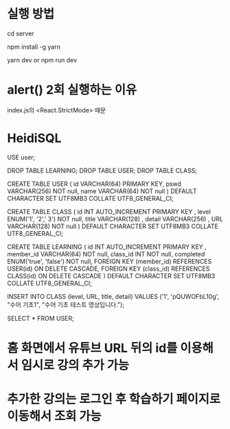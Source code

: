 # 실행 방법

cd server

npm install -g yarn

yarn dev
or
npm run dev


# alert() 2회 실행하는 이유

index.js의 <React.StrictMode> 때문


# HeidiSQL

USE user;

DROP TABLE LEARNING;
DROP TABLE USER;
DROP TABLE CLASS;

CREATE TABLE USER (
	id VARCHAR(64) PRIMARY KEY,
	pswd VARCHAR(256) NOT null,
	name VARCHAR(64) NOT null
) DEFAULT CHARACTER SET UTF8MB3 COLLATE UTF8_GENERAL_CI;

CREATE TABLE CLASS (
	id INT AUTO_INCREMENT PRIMARY KEY ,
	level ENUM('1', '2',' 3') NOT null,
	title VARCHAR(128) ,
	detail VARCHAR(256) , 
	URL VARCHAR(128) NOT null
) DEFAULT CHARACTER SET UTF8MB3 COLLATE UTF8_GENERAL_CI;

CREATE TABLE LEARNING (
	id INT AUTO_INCREMENT PRIMARY KEY ,
	member_id VARCHAR(64) NOT null,
	class_id INT NOT null,
	completed ENUM('true', 'false') NOT null, 
	FOREIGN KEY (member_id) REFERENCES USER(id) ON DELETE CASCADE,
	FOREIGN KEY (class_id) REFERENCES CLASS(id) ON DELETE CASCADE
) DEFAULT CHARACTER SET UTF8MB3 COLLATE UTF8_GENERAL_CI;

INSERT INTO CLASS (level, URL, title, detail) VALUES ('1', 'pQUWOFbL10g', "수어 기초1", "수어 기초 테스트 영상입니다.");

SELECT * FROM USER;



# 홈 화면에서 유튜브 URL 뒤의 id를 이용해서 임시로 강의 추가 가능

# 추가한 강의는 로그인 후 학습하기 페이지로 이동해서 조회 가능